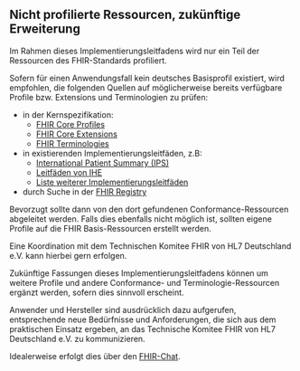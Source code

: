 ## Nicht profilierte Ressourcen, zukünftige Erweiterung

Im Rahmen dieses Implementierungsleitfadens wird nur ein Teil der Ressourcen des FHIR-Standards profiliert.

Sofern für einen Anwendungsfall kein deutsches Basisprofil existiert, wird empfohlen, die folgenden Quellen auf möglicherweise bereits verfügbare Profile bzw. Extensions und Terminologien zu prüfen:
* in der Kernspezifikation:
  * [FHIR Core Profiles](https://www.hl7.org/fhir/profilelist.html)
  * [FHIR Core Extensions](https://www.hl7.org/fhir/extensibility-registry.html)
  * [FHIR Terminologies](https://www.hl7.org/fhir/terminologies-systems.html)
* in existierenden Implementierungsleitfäden, z.B:
  * [International Patient Summary (IPS)](http://www.hl7.org/fhir/uv/ips/history.cfml)
  * [Leitfäden von IHE](https://wiki.ihe.net/index.php/Category:FHIR)
  * [Liste weiterer Implementierungsleitfäden](http://www.fhir.org/guides/registry/)
* durch Suche in der [FHIR Registry](https://registry.fhir.org/)

Bevorzugt sollte dann von den dort gefundenen Conformance-Ressourcen abgeleitet werden. Falls dies ebenfalls nicht möglich ist, sollten eigene Profile auf die FHIR Basis-Ressourcen erstellt werden.

Eine Koordination mit dem Technischen Komitee FHIR von HL7 Deutschland e.V. kann hierbei gern erfolgen.

Zukünftige Fassungen dieses Implementierungsleitfadens können um weitere Profile und andere Conformance- und Terminologie-Ressourcen ergänzt werden, sofern dies sinnvoll erscheint.

Anwender und Hersteller sind ausdrücklich dazu aufgerufen, entsprechende neue Bedürfnisse und Anforderungen, die sich aus dem praktischen Einsatz ergeben, an das Technische Komitee FHIR von HL7 Deutschland e.V. zu kommunizieren.

Idealerweise erfolgt dies über den [FHIR-Chat](https://chat.fhir.org/#narrow/stream/179183-german-(d-a-ch)).
